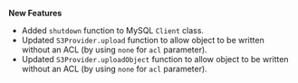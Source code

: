 **New Features**

* Added `shutdown` function to MySQL `Client` class.
* Updated `S3Provider.upload` function to allow object to be written without an ACL (by using `none` for `acl` parameter).
* Updated `S3Provider.uploadObject`  function to allow object to be written without an ACL (by using `none` for `acl` parameter).